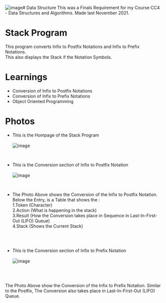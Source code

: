 ![image](https://github.com/user-attachments/assets/a7bdae98-f928-4324-b018-a0e9f71ade99)# Data Structure
This was a Finals Requirement for my Course CC4 - Data Structures and Algorithms. Made last November 2021.

# Stack Program
This program converts Infix to Postfix Notations and Infix to Prefix Notations. <br>This also displays the Stack if the Notation Symbols.

# Learnings 
- Conversion of Infix to Postfix Notations
- Conversion of Infix to Prefix Notations
- Object Oriented Programming

# Photos
- This is the Hompage of the Stack Program <br><br>
![image](https://github.com/user-attachments/assets/7d95cf7b-be5e-4302-8147-5a32b5bf7f6d)
<br>

- This is the Conversion section of Infix to Postfix Notation <br><br>
![image](https://github.com/user-attachments/assets/9becf739-411d-4e4e-9e29-0a8a38b0a2db)
<br>

- The Photo Above shows the Conversion of the Infix to Postfix Notation. Below the Entry, is a Table that shows the :<br>
1.Token (Character)<br>
2.Action (What is happening in the stack)<br>
3.Result (How the Conversion takes place in Sequence in Last-In-First-Out (LIFO) Queue)<br>
4.Stack (Shows the Current Stack)<br>

<br><br>

- This is the Conversion section of Infix to Prefix Notation <br><br>
![image](https://github.com/user-attachments/assets/8d54761a-dbe8-45f8-b195-6c5c110cc9c2)
<br>
<br>

The Photo Above show the Conversion of the Infix to Prefix Notation. Similar to the Postfix, The Conversion also takes place in Last-In-First-Out (LIFO) Queue.

